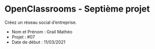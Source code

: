 # OpenClassrooms - Septième projet
Créez un réseau social d’entreprise.

- Nom et Prénom : Grail Mathéo
- Projet : #07
- Date de début : 11/03/2021
